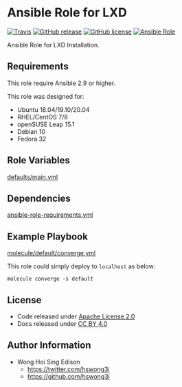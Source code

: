 # Ansible Role for LXD

[![Travis](https://img.shields.io/travis/com/alvistack/ansible-role-lxd.svg)](https://travis-ci.com/alvistack/ansible-role-lxd)
[![GitHub release](https://img.shields.io/github/release/alvistack/ansible-role-lxd.svg)](https://github.com/alvistack/ansible-role-lxd)
[![GitHub license](https://img.shields.io/github/license/alvistack/ansible-role-lxd.svg)](https://github.com/alvistack/ansible-role-lxd/blob/master/LICENSE)
[![Ansible Role](https://img.shields.io/badge/galaxy-alvistack.lxd-blue.svg)](https://galaxy.ansible.com/alvistack/lxd)

Ansible Role for LXD Installation.

## Requirements

This role require Ansible 2.9 or higher.

This role was designed for:

  - Ubuntu 18.04/19.10/20.04
  - RHEL/CentOS 7/8
  - openSUSE Leap 15.1
  - Debian 10
  - Fedora 32

## Role Variables

[defaults/main.yml](defaults/main.yml)

## Dependencies

[ansible-role-requirements.yml](ansible-role-requirements.yml)

## Example Playbook

[molecule/default/converge.yml](molecule/default/converge.yml)

This role could simply deploy to `localhost` as below:

    molecule converge -s default

## License

  - Code released under [Apache License 2.0](LICENSE)
  - Docs released under [CC BY 4.0](http://creativecommons.org/licenses/by/4.0/)

## Author Information

  - Wong Hoi Sing Edison
      - <https://twitter.com/hswong3i>
      - <https://github.com/hswong3i>
